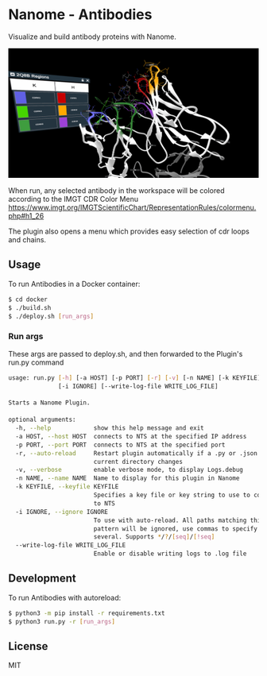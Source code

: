 # Nanome - Antibodies

Visualize and build antibody proteins with Nanome.


![antibody_image](antibody_img.png)

When run, any selected antibody in the workspace will be colored according to the IMGT CDR Color Menu
https://www.imgt.org/IMGTScientificChart/RepresentationRules/colormenu.php#h1_26

The plugin also opens a menu which provides easy selection of cdr loops and chains.

## Usage

To run Antibodies in a Docker container:

```sh
$ cd docker
$ ./build.sh
$ ./deploy.sh [run_args]
```

### Run args

These args are passed to deploy.sh, and then forwarded to the Plugin's run.py command

```sh
usage: run.py [-h] [-a HOST] [-p PORT] [-r] [-v] [-n NAME] [-k KEYFILE]
              [-i IGNORE] [--write-log-file WRITE_LOG_FILE]

Starts a Nanome Plugin.

optional arguments:
  -h, --help            show this help message and exit
  -a HOST, --host HOST  connects to NTS at the specified IP address
  -p PORT, --port PORT  connects to NTS at the specified port
  -r, --auto-reload     Restart plugin automatically if a .py or .json file in
                        current directory changes
  -v, --verbose         enable verbose mode, to display Logs.debug
  -n NAME, --name NAME  Name to display for this plugin in Nanome
  -k KEYFILE, --keyfile KEYFILE
                        Specifies a key file or key string to use to connect
                        to NTS
  -i IGNORE, --ignore IGNORE
                        To use with auto-reload. All paths matching this
                        pattern will be ignored, use commas to specify
                        several. Supports */?/[seq]/[!seq]
  --write-log-file WRITE_LOG_FILE
                        Enable or disable writing logs to .log file

```

## Development
To run Antibodies with autoreload:

```sh
$ python3 -m pip install -r requirements.txt
$ python3 run.py -r [run_args]
```

## License

MIT
